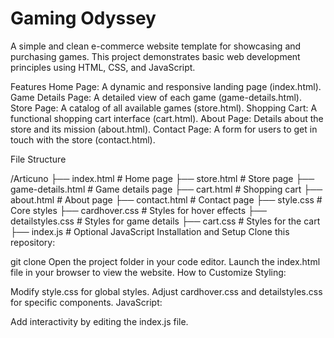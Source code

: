 # Gaming Odyssey
A simple and clean e-commerce website template for showcasing and purchasing games. This project demonstrates basic web development principles using HTML, CSS, and JavaScript.

Features
Home Page: A dynamic and responsive landing page (index.html).
Game Details Page: A detailed view of each game (game-details.html).
Store Page: A catalog of all available games (store.html).
Shopping Cart: A functional shopping cart interface (cart.html).
About Page: Details about the store and its mission (about.html).
Contact Page: A form for users to get in touch with the store (contact.html).

File Structure

/Articuno
├── index.html            # Home page
├── store.html            # Store page
├── game-details.html     # Game details page
├── cart.html             # Shopping cart
├── about.html            # About page
├── contact.html          # Contact page
├── style.css             # Core styles
├── cardhover.css         # Styles for hover effects
├── detailstyles.css      # Styles for game details
├── cart.css              # Styles for the cart
├── index.js              # Optional JavaScript
Installation and Setup
Clone this repository:

git clone <repository-url>
Open the project folder in your code editor.
Launch the index.html file in your browser to view the website.
How to Customize
Styling:

Modify style.css for global styles.
Adjust cardhover.css and detailstyles.css for specific components.
JavaScript:

Add interactivity by editing the index.js file.
